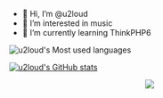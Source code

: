- 👋 Hi, I’m @u2loud
- 👀 I’m interested in music
- 🌱 I’m currently learning ThinkPHP6

![u2loud's Most used languages](https://github-readme-stats.vercel.app/api/top-langs/?username=u2loud&layout=compact&hide_border=true&langs_count=10)

[![u2loud's GitHub stats](https://github-readme-stats.vercel.app/api?username=u2loud)](https://github.com/anuraghazra/github-readme-stats)

<!---
u2loud/u2loud is a ✨ special ✨ repository because its `README.md` (this file) appears on your GitHub profile.
You can click the Preview link to take a look at your changes.
--->

<div align="center"><img src="https://cdn.jsdelivr.net/gh/u2loud/u2loud/assets/github-contribution-grid-snake.svg" /></div>
